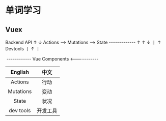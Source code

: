 # 单词学习

## Vuex

 Backend API
         ↑ ↓
    Actions --> Mutations -->  State -------------
         ↑                  ↑ ↓                                        丨
         ↑              Devtools                                 丨
         ↑                                                               丨

​       ------------   Vue Components    <-----------



|  English  |   中文   |
| :-------: | :------: |
|  Actions  |   行动   |
| Mutations |   变动   |
|   State   |   状况   |
| dev tools | 开发工具 |


